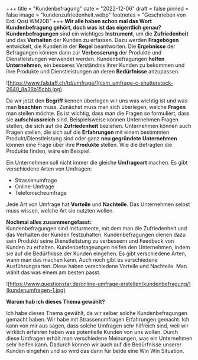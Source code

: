 +++
title = "Kundenbefragung"
date = "2022-12-06"
draft = false
pinned = false
image = "kundenzufriedenheit.webp"
footnotes = "Geschrieben von Erdi Qosi WM20B"
+++
**Wir alle haben schon mal das Wort Kundenbefragung gehört, doch was ist das eigentlich genau?**\
**Kundenbefragungen** sind ein wichtiges **Instrument**, um die **Zufriedenheit** und das **Verhalten** der Kunden zu erfassen. Dazu werden **Fragebögen** entwickelt, die Kunden in der **Regel** beantworten. Die **Ergebnisse** der Befragungen können dann zur **Verbesserung** der Produkte und Dienstleistungen verwendet werden. Kundenbefragungen **helfen Unternehmen**, ein besseres Verständnis ihrer Kunden zu bekommen und ihre Produkte und Dienstleistungen an deren **Bedürfnisse** anzupassen.

![https://www.falstaff.ch/td/umfrage/](csm_umfrage-c-shutterstock-2640_8a36b15cbb.jpg)

Da wir jetzt den **Begriff** kennen überlegen wir uns was wichtig ist und was man **beachten** muss.﻿ Zunächst muss man sich überlegen, welche **Fragen** man stellen möchte. Es ist wichtig, dass man die Fragen so formuliert, dass sie **aufschlussreich** sind. Beispielsweise können Unternehmen Fragen stellen, die sich auf die **Zufriedenheit** beziehen. Unternehmen können auch Fragen stellen, die sich auf die **Erfahrungen** mit einem bestimmten Produkt/Dienstleistung sind oder ganz **neu gegründete Unternehmen** können eine Frage über ihre **Produkte** stellen. Wie die Befragten die Produkte finden, wäre ein Beispiel﻿.

Ein Unternehmen soll nicht immer die gleiche **Umfrageart** machen. Es gibt verschiedene Arten von Umfragen:

* S﻿trassenumfrage
* O﻿nline-Umfrage
* T﻿elefonischeumfrage

Jede Art von Umfrage hat **Vorteile** und **Nachteile**. Das Unternehmen selbst muss wissen, welche Art sie nutzten wollen.

**N﻿ochmal alles zusammengefasst:**\
K﻿undenbefragungen sind Insturmente, mit dem man die Zufriedenheit und das Verhalten der Kunden festzuhalten. Kundenbefragungen dienen dazu sein Produkt/ seine Dienstleitstung zu verbessern und Feedback von Kunden zu erhalten. Kundenbefrageungen helfen den Unternehmen, indem sie auf die Bedürfnisse der Kunden eingehen. Es gibt verschiedene Arten, wann man das machen kann. Auch noch gibt es verschiedene Ausführungsarten. Diese haben verschiedene Vorteile und Nachteile. Man wählt das was einem am besten passt.

![https://www.questionstar.de/online-umfrage-erstellen/kundenbefragung/](kundenumfragen-1.jpg)

**Warum hab ich dieses Thema gewählt?**

Ich habe dieses Thema gewählt, da wir selber solche Kundenbefragungen gemacht haben. Wir habe mit Strassenumfragen Erfahrungen gemacht. Ich kann von mir aus sagen, dass solche Umfragen sehr hilfreich sind, weil wir wirklich erfahren haben was potentielle Kunden von uns wollen. Durch diese Umfragen erhält man verschiedene Meinungen, was ein Unternehmen sehr helfen kann. Dadurch können wir auch auf die Bedürfnisse unserer Kunden eingehen und so wird das dann für beide eine Win Win Situation.